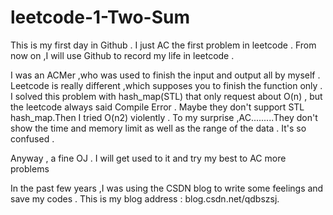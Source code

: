 # leetcode-1-Two-Sum

This is my first day in Github . I just AC the first problem in leetcode .
From now on ,I will use Github to record my life in leetcode .

I was an ACMer ,who was used to finish the input and output all by myself .
Leetcode is really different ,which supposes you to finish the function only .
I solved this problem with hash_map(STL) that only request about O(n) , but the leetcode always said Compile Error . 
Maybe they don't support STL hash_map.Then I tried O(n2) violently .
To my surprise ,AC.........They don't show the time and memory limit as well as the range of the data .
It's so confused .

Anyway , a fine OJ . I will get used to it and try my best to AC more problems

In the past few years ,I was using the CSDN blog to write some feelings and save my codes .
This is my blog address : blog.csdn.net/qdbszsj.
